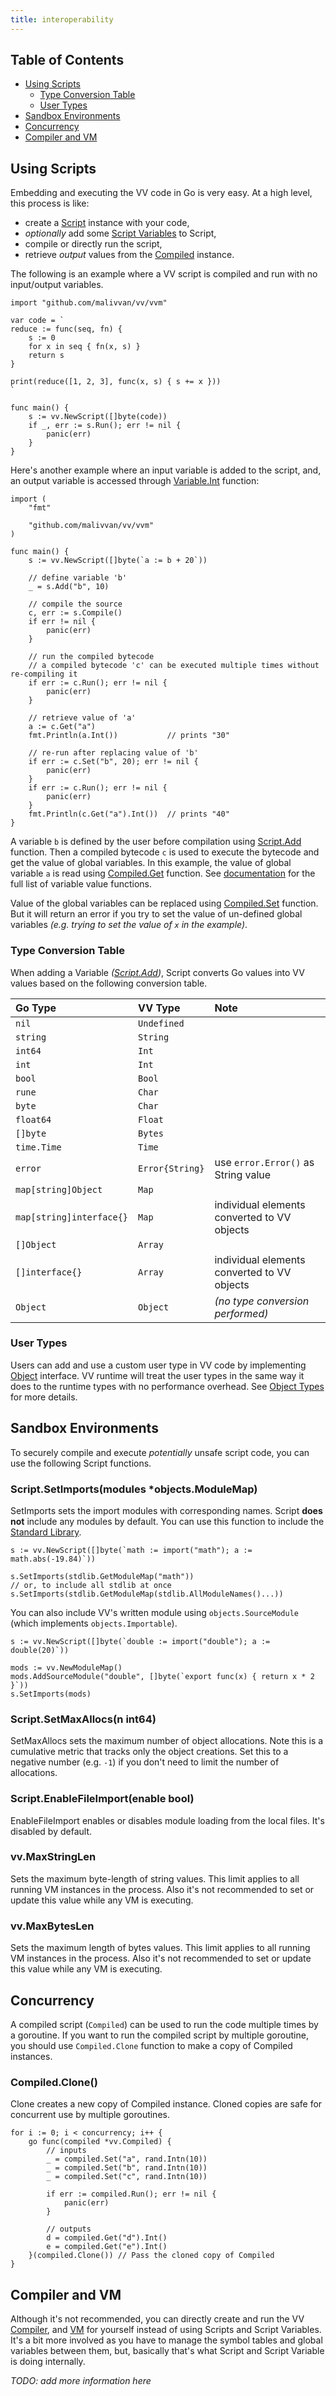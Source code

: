 ```yaml
---
title: interoperability
---
```



## Table of Contents

- [Using Scripts](#using-scripts)
  - [Type Conversion Table](#type-conversion-table)
  - [User Types](#user-types)
- [Sandbox Environments](#sandbox-environments)
- [Concurrency](#concurrency)
- [Compiler and VM](#compiler-and-vm)

## Using Scripts

Embedding and executing the VV code in Go is very easy. At a high level,
this process is like:

- create a [Script](https://godoc.org/github.com/malivvan/vv#Script) instance with
your code,
- _optionally_ add some
[Script Variables](https://godoc.org/github.com/malivvan/vv#Variable) to Script,
- compile or directly run the script,
- retrieve _output_ values from the
[Compiled](https://godoc.org/github.com/malivvan/vv#Compiled) instance.

The following is an example where a VV script is compiled and run with no
input/output variables.

```golang
import "github.com/malivvan/vv/vvm"

var code = `
reduce := func(seq, fn) {
    s := 0
    for x in seq { fn(x, s) }
    return s
}

print(reduce([1, 2, 3], func(x, s) { s += x }))
`

func main() {
    s := vv.NewScript([]byte(code))
    if _, err := s.Run(); err != nil {
        panic(err)
    }
}
```

Here's another example where an input variable is added to the script, and, an
output variable is accessed through
[Variable.Int](https://godoc.org/github.com/malivvan/vv#Variable.Int) function:

```golang
import (
    "fmt"

    "github.com/malivvan/vv/vvm"
)

func main() {
    s := vv.NewScript([]byte(`a := b + 20`))

    // define variable 'b'
    _ = s.Add("b", 10)

    // compile the source
    c, err := s.Compile()
    if err != nil {
        panic(err)
    }

    // run the compiled bytecode
    // a compiled bytecode 'c' can be executed multiple times without re-compiling it
    if err := c.Run(); err != nil {
        panic(err)
    }

    // retrieve value of 'a'
    a := c.Get("a")
    fmt.Println(a.Int())           // prints "30"

    // re-run after replacing value of 'b'
    if err := c.Set("b", 20); err != nil {
        panic(err)
    }
    if err := c.Run(); err != nil {
        panic(err)
    }
    fmt.Println(c.Get("a").Int())  // prints "40"
}
```

A variable `b` is defined by the user before compilation using
[Script.Add](https://godoc.org/github.com/malivvan/vv#Script.Add) function. Then a
compiled bytecode `c` is used to execute the bytecode and get the value of
global variables. In this example, the value of global variable `a` is read
using [Compiled.Get](https://godoc.org/github.com/malivvan/vv#Compiled.Get)
function. See
[documentation](https://godoc.org/github.com/malivvan/vv#Variable) for the
full list of variable value functions.

Value of the global variables can be replaced using
[Compiled.Set](https://godoc.org/github.com/malivvan/vv#Compiled.Set) function.
But it will return an error if you try to set the value of un-defined global
variables _(e.g. trying to set the value of `x` in the example)_.  

### Type Conversion Table

When adding a Variable
_([Script.Add](https://godoc.org/github.com/malivvan/vv#Script.Add))_, Script
converts Go values into VV values based on the following conversion table.

| Go Type | VV Type | Note |
| :--- | :--- | :--- |
|`nil`|`Undefined`||
|`string`|`String`||
|`int64`|`Int`||
|`int`|`Int`||
|`bool`|`Bool`||
|`rune`|`Char`||
|`byte`|`Char`||
|`float64`|`Float`||
|`[]byte`|`Bytes`||
|`time.Time`|`Time`||
|`error`|`Error{String}`|use `error.Error()` as String value|
|`map[string]Object`|`Map`||
|`map[string]interface{}`|`Map`|individual elements converted to VV objects|
|`[]Object`|`Array`||
|`[]interface{}`|`Array`|individual elements converted to VV objects|
|`Object`|`Object`|_(no type conversion performed)_|

### User Types

Users can add and use a custom user type in VV code by implementing
[Object](https://godoc.org/github.com/malivvan/vv#Object) interface. VV runtime
will treat the user types in the same way it does to the runtime types with no
performance overhead. See
[Object Types](https://github.com/malivvan/vv/blob/master/docs/objects.md) for
more details.

## Sandbox Environments

To securely compile and execute _potentially_ unsafe script code, you can use
the following Script functions.

### Script.SetImports(modules *objects.ModuleMap)

SetImports sets the import modules with corresponding names. Script **does not**
include any modules by default. You can use this function to include the
[Standard Library](https://github.com/malivvan/vv/blob/master/docs/stdlib.md).

```golang
s := vv.NewScript([]byte(`math := import("math"); a := math.abs(-19.84)`))

s.SetImports(stdlib.GetModuleMap("math"))
// or, to include all stdlib at once
s.SetImports(stdlib.GetModuleMap(stdlib.AllModuleNames()...))
```

You can also include VV's written module using `objects.SourceModule`
(which implements `objects.Importable`).

```golang
s := vv.NewScript([]byte(`double := import("double"); a := double(20)`))

mods := vv.NewModuleMap()
mods.AddSourceModule("double", []byte(`export func(x) { return x * 2 }`))
s.SetImports(mods)
```

### Script.SetMaxAllocs(n int64)

SetMaxAllocs sets the maximum number of object allocations. Note this is a
cumulative metric that tracks only the object creations. Set this to a negative
number (e.g. `-1`) if you don't need to limit the number of allocations.

### Script.EnableFileImport(enable bool)

EnableFileImport enables or disables module loading from the local files. It's
disabled by default.

### vv.MaxStringLen

Sets the maximum byte-length of string values. This limit applies to all
running VM instances in the process. Also it's not recommended to set or update
this value while any VM is executing.

### vv.MaxBytesLen

Sets the maximum length of bytes values. This limit applies to all running VM
instances in the process. Also it's not recommended to set or update this value
while any VM is executing.

## Concurrency

A compiled script (`Compiled`) can be used to run the code multiple
times by a goroutine. If you want to run the compiled script by multiple
goroutine, you should use `Compiled.Clone` function to make a copy of Compiled
instances.

### Compiled.Clone()

Clone creates a new copy of Compiled instance. Cloned copies are safe for
concurrent use by multiple goroutines. 

```golang
for i := 0; i < concurrency; i++ {
    go func(compiled *vv.Compiled) {
        // inputs
        _ = compiled.Set("a", rand.Intn(10))
        _ = compiled.Set("b", rand.Intn(10))
        _ = compiled.Set("c", rand.Intn(10))

        if err := compiled.Run(); err != nil {
            panic(err)
        }

        // outputs
        d = compiled.Get("d").Int()
        e = compiled.Get("e").Int()
    }(compiled.Clone()) // Pass the cloned copy of Compiled
}
```

## Compiler and VM

Although it's not recommended, you can directly create and run the VV
[Compiler](https://godoc.org/github.com/malivvan/vv#Compiler), and
[VM](https://godoc.org/github.com/malivvan/vv#VM) for yourself instead of using
Scripts and Script Variables. It's a bit more involved as you have to manage
the symbol tables and global variables between them, but, basically that's what
Script and Script Variable is doing internally.

_TODO: add more information here_
